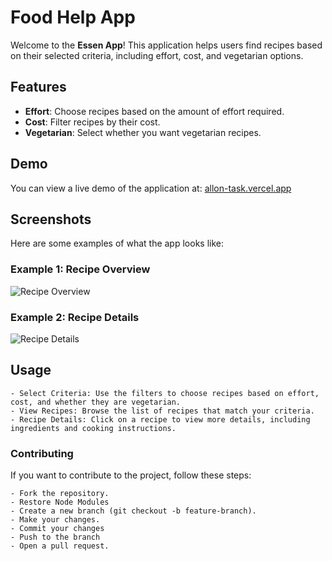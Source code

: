 # Food Help App

Welcome to the **Essen App**! This application helps users find recipes based on their selected criteria, including effort, cost, and vegetarian options.

## Features

- **Effort**: Choose recipes based on the amount of effort required.
- **Cost**: Filter recipes by their cost.
- **Vegetarian**: Select whether you want vegetarian recipes.

## Demo

You can view a live demo of the application at: [allon-task.vercel.app](https://allon-task.vercel.app)

## Screenshots

Here are some examples of what the app looks like:

### Example 1: Recipe Overview

![Recipe Overview](@/assets/1.png)

### Example 2: Recipe Details

![Recipe Details](@/assets/2.png)

## Usage

    - Select Criteria: Use the filters to choose recipes based on effort, cost, and whether they are vegetarian.
    - View Recipes: Browse the list of recipes that match your criteria.
    - Recipe Details: Click on a recipe to view more details, including ingredients and cooking instructions.

### Contributing

If you want to contribute to the project, follow these steps:

    - Fork the repository.
    - Restore Node Modules
    - Create a new branch (git checkout -b feature-branch).
    - Make your changes.
    - Commit your changes
    - Push to the branch
    - Open a pull request.
